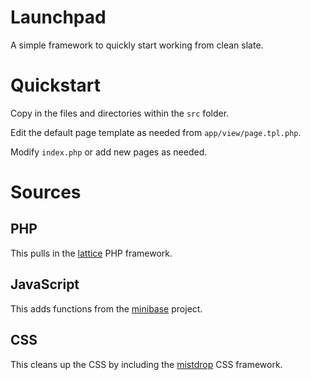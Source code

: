 # Launchpad
A simple framework to quickly start working from clean slate.

# Quickstart
Copy in the files and directories within the `src` folder.

Edit the default page template as needed from `app/view/page.tpl.php`.

Modify `index.php` or add new pages as needed.

# Sources
## PHP
This pulls in the [lattice](https://github.com/moonbench/lattice "lattice") PHP framework.

## JavaScript
This adds functions from the [minibase](https://github.com/moonbench/minibase "minibase") project.

## CSS
This cleans up the CSS by including the [mistdrop](https://github.com/moonbench/mistdrop "mistdrop") CSS framework.
